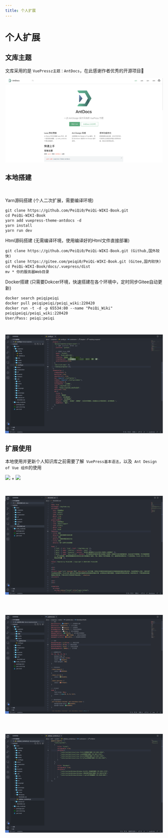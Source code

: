 ```yaml
---
title: 个人扩展
---
```


# 个人扩展

## 文库主题

文库采用的是 `VuePressz主题：AntDocs`，在此感谢作者优秀的开源项目🌟

![image-20220312115845201](../.vuepress/public/img/image-20220312115845201.png)

## 本地搭建

<a-alert type="success" message="文库支持多种快捷的方式在本地搭建随时查阅文库，项目图片均为本地化，推荐Docker或内网搭建，不推荐公网服务器部署" description="" showIcon>
</a-alert>
<br/>

<a-checkbox checked>Yarn源码搭建 (个人二次扩展，需要编译环境)</a-checkbox></br>

```shell
git clone https://github.com/PeiQi0/PeiQi-WIKI-Book.git
cd PeiQi-WIKI-Book
yarn add vuepress-theme-antdocs -d
yarn install
yarn run dev
```

<a-checkbox checked>Html源码搭建 (无需编译环境，使用编译好的Html文件直接部署)</a-checkbox></br>

```shell
git clone https://github.com/PeiQi0/PeiQi-WIKI-Book.git (Github,国外较快)
git clone https://gitee.com/peiqi0/PeiQi-WIKI-Book.git (Gitee,国内较快)
cd PeiQi-WIKI-Book/docs/.vuepress/dist
mv * 你的服务器Web目录
```

<a-checkbox checked>Docker搭建 (只需要Dokcer环境，快速搭建在各个环境中，定时同步Gitee自动更新)</a-checkbox></br>

```shell
docker search peiqipeiqi
docker pull peiqipeiqi/peiqi_wiki:220420
docker run -t -d -p 65534:80 --name "PeiQi_Wiki" peiqipeiqi/peiqi_wiki:220420
User/Pass: peiqi:peiqi
```

<a-alert type="success" message="如果想要内部更新交流，需要打开插件添加评论插件密钥，生成方法见插件文档" description="" showIcon>
</a-alert>
<br/>

![image-20220312125219622](../.vuepress/public/img/image-20220312125219622.png)

## 扩展使用

本地使用并更新个人知识库之前需要了解` VuePress基本语法`，以及` Ant Design of Vue 组件`的使用

<div class="pic-plus" align="left">
  <img width="150" src="https://gw.alipayobjects.com/zos/rmsportal/KDpgvguMpGfqaHPjicRK.svg" />
  <span>+</span>
  <img width="160" src="https://qn.antdv.com/vue.png" />
</div>



<br/>

<a-alert type="success" message="文库目录大致分为下列图示，其中文章存放目录为 wiki(漏洞相关), ctf (CTF模块), redteam(红蓝对抗)，其他文件为介绍文档" description="" showIcon>
</a-alert>
<br/>

![image-20220312120618163](../.vuepress/public/img/image-20220312120618163.png)

<br/>

<a-alert type="success" message="颜色主题延续了之前Gitbook蓝色主题风格，你可以通过修改文件配置来配置自己喜欢的主题" description="" showIcon>
</a-alert>
<br/>

![image-20220312121213398](../.vuepress/public/img/image-20220312121213398.png)

<br/>

<a-alert type="success" message="文章添加请遵循 VuePress 的规范，在 sidebar_contents.js 文件中添加文件名，docs/.vuepress/config 目录下的文件中添加目录或侧边栏" description="" showIcon>
</a-alert>
<br/>

![image-20220312121239000](../.vuepress/public/img/image-20220312121239000.png)